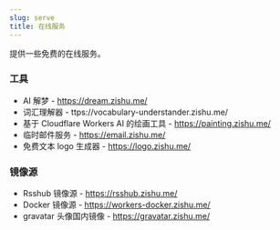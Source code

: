 ```yaml
---
slug: serve
title: 在线服务
---
```


提供一些免费的在线服务。

### 工具

- AI 解梦 - https://dream.zishu.me/
- 词汇理解器 - ttps://vocabulary-understander.zishu.me/
- 基于 Cloudflare Workers AI 的绘画工具 - https://painting.zishu.me/
- 临时邮件服务 - https://email.zishu.me/
- 免费文本 logo 生成器 - https://logo.zishu.me/


### 镜像源

- Rsshub 镜像源 - https://rsshub.zishu.me/
- Docker 镜像源 - https://workers-docker.zishu.me/
- gravatar 头像国内镜像 - https://gravatar.zishu.me/
